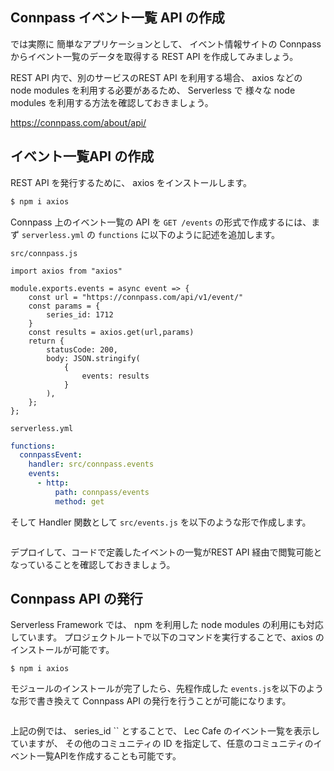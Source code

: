 ## Connpass イベント一覧 API の作成

では実際に 簡単なアプリケーションとして、
イベント情報サイトの Connpass からイベント一覧のデータを取得する REST API を作成してみましょう。

REST API 内で、別のサービスのREST API を利用する場合、 axios などの node modules を利用する必要があるため、
Serverless で 様々な node modules を利用する方法を確認しておきましょう。

https://connpass.com/about/api/

## イベント一覧API の作成

REST API を発行するために、 axios をインストールします。

```bash
$ npm i axios
```

Connpass 上のイベント一覧の API を `GET /events` の形式で作成するには、まず `serverless.yml` の `functions` に以下のように記述を追加します。

`src/connpass.js`

```
import axios from "axios"

module.exports.events = async event => {
    const url = "https://connpass.com/api/v1/event/"
    const params = {
        series_id: 1712
    }
    const results = axios.get(url,params)
    return {
        statusCode: 200,
        body: JSON.stringify(
            {
                events: results
            }
        ),
    };
};
```

`serverless.yml`

```yaml
functions:
  connpassEvent:
    handler: src/connpass.events
    events:
      - http:
          path: connpass/events
          method: get

```

そして Handler 関数として `src/events.js` を以下のような形で作成します。

```

```

デプロイして、コードで定義したイベントの一覧がREST API 経由で閲覧可能となっていることを確認しておきましょう。

## Connpass API の発行

Serverless Framework では、 npm を利用した node modules の利用にも対応しています。
プロジェクトルートで以下のコマンドを実行することで、axios のインストールが可能です。

```
$ npm i axios
```

モジュールのインストールが完了したら、先程作成した `events.js`を以下のような形で書き換えて Connpass API の発行を行うことが可能になります。


```

```

上記の例では、 series_id `` とすることで、 Lec Cafe のイベント一覧を表示していますが、
その他のコミュニティの ID を指定して、任意のコミュニティのイベント一覧APIを作成することも可能です。
